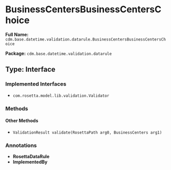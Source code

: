 # BusinessCentersBusinessCentersChoice

**Full Name:** `cdm.base.datetime.validation.datarule.BusinessCentersBusinessCentersChoice`

**Package:** `cdm.base.datetime.validation.datarule`

## Type: Interface

### Implemented Interfaces

- `com.rosetta.model.lib.validation.Validator`

### Methods

#### Other Methods

- `ValidationResult validate(RosettaPath arg0, BusinessCenters arg1)`

### Annotations

- **RosettaDataRule**
- **ImplementedBy**


